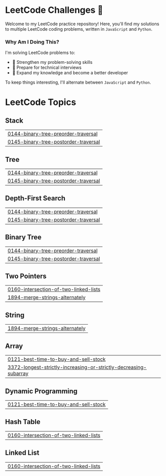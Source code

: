 # LeetCode Challenges 🚀

Welcome to my LeetCode practice repository! Here, you'll find my solutions to multiple LeetCode coding problems, written in `JavaScript` and `Python`.

### Why Am I Doing This?

I'm solving LeetCode problems to:

* 🧠 Strengthen my problem-solving skills 
* 💼 Prepare for technical interviews 
* 🌱 Expand my knowledge and become a better developer 
  
To keep things interesting, I'll alternate between `JavaScript` and `Python`.

<!---LeetCode Topics Start-->
# LeetCode Topics
## Stack
|  |
| ------- |
| [0144-binary-tree-preorder-traversal](https://github.com/joanaBrit/leetcode-challenges/tree/master/0144-binary-tree-preorder-traversal) |
| [0145-binary-tree-postorder-traversal](https://github.com/joanaBrit/leetcode-challenges/tree/master/0145-binary-tree-postorder-traversal) |
## Tree
|  |
| ------- |
| [0144-binary-tree-preorder-traversal](https://github.com/joanaBrit/leetcode-challenges/tree/master/0144-binary-tree-preorder-traversal) |
| [0145-binary-tree-postorder-traversal](https://github.com/joanaBrit/leetcode-challenges/tree/master/0145-binary-tree-postorder-traversal) |
## Depth-First Search
|  |
| ------- |
| [0144-binary-tree-preorder-traversal](https://github.com/joanaBrit/leetcode-challenges/tree/master/0144-binary-tree-preorder-traversal) |
| [0145-binary-tree-postorder-traversal](https://github.com/joanaBrit/leetcode-challenges/tree/master/0145-binary-tree-postorder-traversal) |
## Binary Tree
|  |
| ------- |
| [0144-binary-tree-preorder-traversal](https://github.com/joanaBrit/leetcode-challenges/tree/master/0144-binary-tree-preorder-traversal) |
| [0145-binary-tree-postorder-traversal](https://github.com/joanaBrit/leetcode-challenges/tree/master/0145-binary-tree-postorder-traversal) |
## Two Pointers
|  |
| ------- |
| [0160-intersection-of-two-linked-lists](https://github.com/joanaBrit/leetcode-challenges/tree/master/0160-intersection-of-two-linked-lists) |
| [1894-merge-strings-alternately](https://github.com/joanaBrit/leetcode-challenges/tree/master/1894-merge-strings-alternately) |
## String
|  |
| ------- |
| [1894-merge-strings-alternately](https://github.com/joanaBrit/leetcode-challenges/tree/master/1894-merge-strings-alternately) |
## Array
|  |
| ------- |
| [0121-best-time-to-buy-and-sell-stock](https://github.com/joanaBrit/leetcode-challenges/tree/master/0121-best-time-to-buy-and-sell-stock) |
| [3372-longest-strictly-increasing-or-strictly-decreasing-subarray](https://github.com/joanaBrit/leetcode-challenges/tree/master/3372-longest-strictly-increasing-or-strictly-decreasing-subarray) |
## Dynamic Programming
|  |
| ------- |
| [0121-best-time-to-buy-and-sell-stock](https://github.com/joanaBrit/leetcode-challenges/tree/master/0121-best-time-to-buy-and-sell-stock) |
## Hash Table
|  |
| ------- |
| [0160-intersection-of-two-linked-lists](https://github.com/joanaBrit/leetcode-challenges/tree/master/0160-intersection-of-two-linked-lists) |
## Linked List
|  |
| ------- |
| [0160-intersection-of-two-linked-lists](https://github.com/joanaBrit/leetcode-challenges/tree/master/0160-intersection-of-two-linked-lists) |
<!---LeetCode Topics End-->
